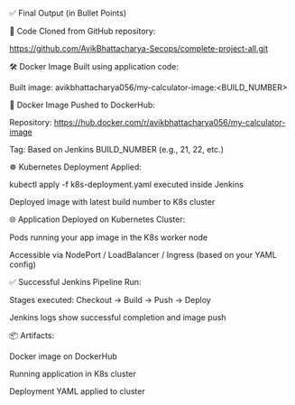 ✅ Final Output (in Bullet Points)

🔁 Code Cloned from GitHub repository:

https://github.com/AvikBhattacharya-Secops/complete-project-all.git

🛠️ Docker Image Built using application code:

Built image: avikbhattacharya056/my-calculator-image:<BUILD_NUMBER>

🚀 Docker Image Pushed to DockerHub:

Repository: https://hub.docker.com/r/avikbhattacharya056/my-calculator-image

Tag: Based on Jenkins BUILD_NUMBER (e.g., 21, 22, etc.)

☸️ Kubernetes Deployment Applied:

kubectl apply -f k8s-deployment.yaml executed inside Jenkins

Deployed image with latest build number to K8s cluster

🌐 Application Deployed on Kubernetes Cluster:

Pods running your app image in the K8s worker node

Accessible via NodePort / LoadBalancer / Ingress (based on your YAML config)

✅ Successful Jenkins Pipeline Run:

Stages executed: Checkout → Build → Push → Deploy

Jenkins logs show successful completion and image push

📦 Artifacts:

Docker image on DockerHub

Running application in K8s cluster

Deployment YAML applied to cluster
